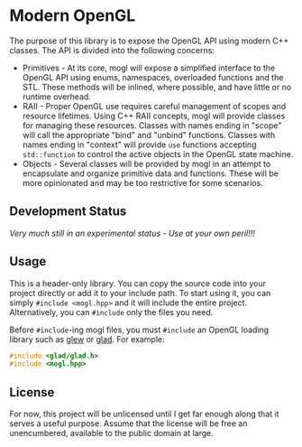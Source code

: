 # Modern OpenGL
The purpose of this library is to expose the OpenGL API using modern C++ classes. The API is divided into the following concerns:

* Primitives - At its core, mogl will expose a simplified interface to the OpenGL API using enums, namespaces, overloaded functions and the STL. These methods will be inlined, where possible, and have little or no runtime overhead.
* RAII - Proper OpenGL use requires careful management of scopes and resource lifetimes. Using C++ RAII concepts, mogl will provide classes for managing these resources. Classes with names ending in "scope" will call the appropriate "bind" and "unbind" functions. Classes with names ending in "context" will provide `use` functions accepting `std::function` to control the active objects in the OpenGL state machine.
* Objects - Several classes will be provided by mogl in an attempt to encapsulate and organize primitive data and functions. These will be more opinionated and may be too restrictive for some scenarios.

## Development Status
*Very much still in an experimental status - Use at your own peril!!!*

## Usage
This is a header-only library. You can copy the source code into your project directly or add it to your include path. To start using it, you can simply `#include <mogl.hpp>` and it will include the entire project. Alternatively, you can `#include` only the files you need.

Before `#include`-ing mogl files, you must `#include` an OpenGL loading library such as [glew](https://glew.sourceforge.net/) or [glad](https://github.com/Dav1dde/glad). For example:

```c++
#include <glad/glad.h>
#include <mogl.hpp>
```

## License
For now, this project will be unlicensed until I get far enough along that it serves a useful purpose. Assume that the license will be free an unencumbered, available to the public domain at large.